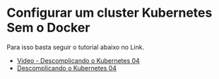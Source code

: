 # Configurar um cluster Kubernetes Sem o Docker

Para isso basta seguir o tutorial abaixo no Link.  

* [Video - Descomplicando o Kubernetes 04](https://www.youtube.com/watch?v=04xdSqcEEyE&list=PLf-O3X2-mxDmXQU-mJVgeaSL7Rtejvv0S&index=4)
* [Descomplicando o Kubernetes 04](https://www.linuxtips.io/post/kubernetes-sem-docker)